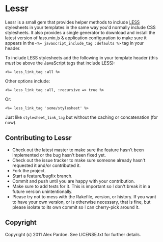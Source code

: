 # Lessr

Lessr is a small gem that provides helper methods to include [LESS](http://lesscss.org/) stylesheets in your templates in the same way you'd normally include CSS stylesheets. It also provides a single generator to download and install the latest version of _less.min.js_ & application configuration to make sure it appears in the `<%= javascript_include_tag :defaults %>` tag in your header.

To include LESS stylesheets add the following in your template header (this *must* be above the JavaScript tags that include LESS):

    <%= less_link_tag :all %>

Other options include:

    <%= less_link_tag :all, :recursive => true %>
	
Or:

    <%= less_link_tag 'some/stylesheet' %>
	
Just like `stylesheet_link_tag` but without the caching or concatenation (for now).

## Contributing to Lessr
 
* Check out the latest master to make sure the feature hasn't been implemented or the bug hasn't been fixed yet.
* Check out the issue tracker to make sure someone already hasn't requested it and/or contributed it.
* Fork the project.
* Start a feature/bugfix branch.
* Commit and push until you are happy with your contribution.
* Make sure to add tests for it. This is important so I don't break it in a future version unintentionally.
* Please try not to mess with the Rakefile, version, or history. If you want to have your own version, or is otherwise necessary, that is fine, but please isolate to its own commit so I can cherry-pick around it.

## Copyright

Copyright (c) 2011 Alex Pardoe. See LICENSE.txt for further details.
